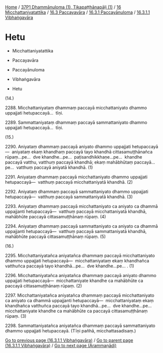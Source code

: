 
[Home](/) / [37P1 Dhammānuloma (1), Tikapaṭṭhānapāḷi (1)](../../../...md) / [16 Micchattaniyatattika](../../...md) / [16.3 Paccayavāra](../...md) / [16.3.1 Paccayānuloma](...md) / [16.3.1.1 Vibhaṅgavāra](../37P1/16/16.3/16.3.1/16.3.1.1.md)

# Hetu

* Micchattaniyatattika

* Paccayavāra

* Paccayānuloma

* Vibhaṅgavāra

* Hetu

(14.)

2288\. Micchattaniyataṃ dhammaṃ paccayā micchattaniyato dhammo uppajjati hetupaccayā…  tīṇi.

2289\. Sammattaniyataṃ dhammaṃ paccayā sammattaniyato dhammo uppajjati hetupaccayā…  tīṇi.

(15.)

2290\. Aniyataṃ dhammaṃ paccayā aniyato dhammo uppajjati hetupaccayā—  aniyataṃ ekaṃ khandhaṃ paccayā tayo khandhā cittasamuṭṭhānañca rūpaṃ…pe…  dve khandhe…pe…  paṭisandhikkhaṇe…pe…  khandhe paccayā vatthu, vatthuṃ paccayā khandhā; ekaṃ mahābhūtaṃ paccayā…pe…  vatthuṃ paccayā aniyatā khandhā. (1)

2291\. Aniyataṃ dhammaṃ paccayā micchattaniyato dhammo uppajjati hetupaccayā—  vatthuṃ paccayā micchattaniyatā khandhā. (2)

2292\. Aniyataṃ dhammaṃ paccayā sammattaniyato dhammo uppajjati hetupaccayā—  vatthuṃ paccayā sammattaniyatā khandhā. (3)

2293\. Aniyataṃ dhammaṃ paccayā micchattaniyato ca aniyato ca dhammā uppajjanti hetupaccayā—  vatthuṃ paccayā micchattaniyatā khandhā, mahābhūte paccayā cittasamuṭṭhānaṃ rūpaṃ. (4)

2294\. Aniyataṃ dhammaṃ paccayā sammattaniyato ca aniyato ca dhammā uppajjanti hetupaccayā—  vatthuṃ paccayā sammattaniyatā khandhā, mahābhūte paccayā cittasamuṭṭhānaṃ rūpaṃ. (5)

(16.)

2295\. Micchattaniyatañca aniyatañca dhammaṃ paccayā micchattaniyato dhammo uppajjati hetupaccayā—  micchattaniyataṃ ekaṃ khandhañca vatthuñca paccayā tayo khandhā…pe…  dve khandhe…pe… . (1)

2296\. Micchattaniyatañca aniyatañca dhammaṃ paccayā aniyato dhammo uppajjati hetupaccayā—  micchattaniyate khandhe ca mahābhūte ca paccayā cittasamuṭṭhānaṃ rūpaṃ. (2)

2297\. Micchattaniyatañca aniyatañca dhammaṃ paccayā micchattaniyato ca aniyato ca dhammā uppajjanti hetupaccayā—  micchattaniyataṃ ekaṃ khandhañca vatthuñca paccayā tayo khandhā…pe…  dve khandhe…pe…  micchattaniyate khandhe ca mahābhūte ca paccayā cittasamuṭṭhānaṃ rūpaṃ. (3)

2298\. Sammattaniyatañca aniyatañca dhammaṃ paccayā sammattaniyato dhammo uppajjati hetupaccayā. (Tīṇi pañhā, micchattasadisaṃ.)

[Go to previous page (16.3.1.1 Vibhaṅgavāra)](../37P1/16/16.3/16.3.1/16.3.1.1.md) / [Go to parent page (16.3.1.1 Vibhaṅgavāra)](../37P1/16/16.3/16.3.1/16.3.1.1.md) / [Go to next page (Ārammaṇādi)](Arammanadi.md)


